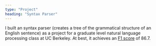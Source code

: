 ```yaml
---
type: "Project"
heading: "Syntax Parser"
---
```


I built an syntax parser (creates a tree of the grammatical structure of an English sentence) as a project for a graduate level natural language processing class at UC Berkeley. At best, it achieves an [F1 score](https://en.wikipedia.org/wiki/F1_score) of 86.7.
